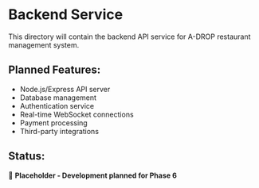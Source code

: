# Backend Service

This directory will contain the backend API service for A-DROP restaurant management system.

## Planned Features:
- Node.js/Express API server
- Database management
- Authentication service
- Real-time WebSocket connections
- Payment processing
- Third-party integrations

## Status: 
🚧 **Placeholder - Development planned for Phase 6**
